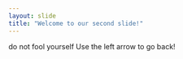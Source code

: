 ```yaml
---
layout: slide
title: "Welcome to our second slide!"
---
```

do not fool yourself
Use the left arrow to go back!
